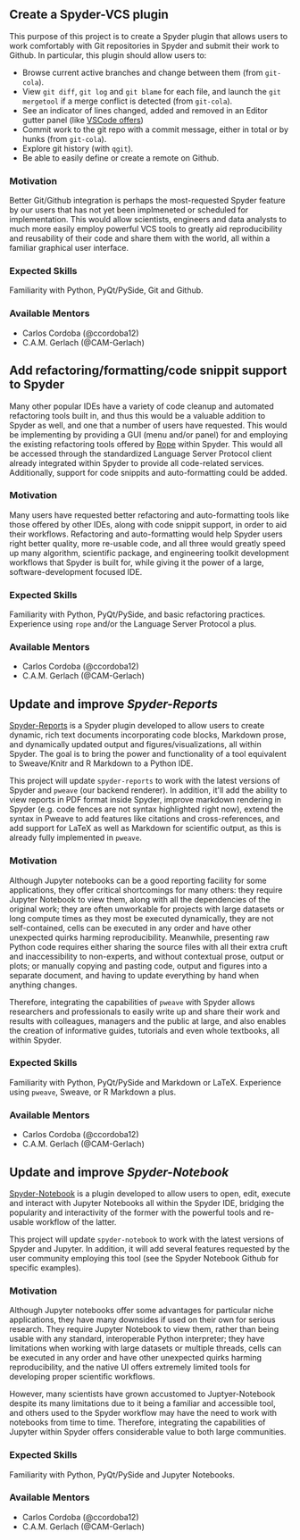 ## Create a Spyder-VCS plugin

This purpose of this project is to create a Spyder plugin that allows users to work comfortably with Git repositories in Spyder and submit their work to Github. In particular, this plugin should allow users to:

* Browse current active branches and change between them (from `git-cola`).
* View `git diff`, `git log` and `git blame` for each file, and launch the `git mergetool` if a merge conflict is detected (from `git-cola`).
* See an indicator of lines changed, added and removed in an Editor gutter panel (like [VSCode offers](https://code.visualstudio.com/docs/editor/versioncontrol#_gutter-indicators))
* Commit work to the git repo with a commit message, either in total or by hunks (from `git-cola`).
* Explore git history (with `qgit`).
* Be able to easily define or create a remote on Github.

### Motivation

Better Git/Github integration is perhaps the most-requested Spyder feature by our users that has not yet been implmeneted or scheduled for implementation. This would allow scientists, engineers and data analysts to much more easily employ powerful VCS tools to greatly aid reproducibility and reusability of their code and share them with the world, all within a familiar graphical user interface.

### Expected Skills

Familiarity with Python, PyQt/PySide, Git and Github.

### Available Mentors

* Carlos Cordoba (@ccordoba12)
* C.A.M. Gerlach (@CAM-Gerlach)


## Add refactoring/formatting/code snippit support to Spyder

Many other popular IDEs have a variety of code cleanup and automated refactoring tools built in, and thus this would be a valuable addition to Spyder as well, and one that a number of users have requested. This would be implementing by providing a GUI (menu and/or panel) for and employing the existing refactoring tools offered by [Rope](https://github.com/python-rope/rope/blob/master/docs/overview.rst) within Spyder. This would all be accessed through the standardized Language Server Protocol client already integrated within Spyder to provide all code-related services. Additionally, support for code snippits and auto-formatting could be added.

### Motivation

Many users have requested better refactoring and auto-formatting tools like those offered by other IDEs, along with code snippit support, in order to aid their workflows. Refactoring and auto-formatting would help Spyder users right better quality, more re-usable code, and all three would greatly speed up many algorithm, scientific package, and engineering toolkit development workflows that Spyder is built for, while giving it the power of a large, software-development focused IDE.

### Expected Skills

Familiarity with Python, PyQt/PySide, and basic refactoring practices. Experience using ``rope`` and/or the Language Server Protocol a plus.

### Available Mentors

* Carlos Cordoba (@ccordoba12)
* C.A.M. Gerlach (@CAM-Gerlach)


## Update and improve *Spyder-Reports*

[Spyder-Reports](https://github.com/spyder-ide/spyder-reports) is a Spyder plugin developed to allow users to create dynamic, rich text documents incorporating code blocks, Markdown prose, and dynamically updated output and figures/visualizations, all within Spyder. The goal is to bring the power and functionality of a tool equivalent to Sweave/Knitr and R Markdown to a Python IDE.

This project will update `spyder-reports` to work with the latest versions of Spyder and ``pweave`` (our backend renderer). In addition, it'll add the ability to view reports in PDF format inside Spyder, improve markdown rendering in Spyder (e.g. code fences are not syntax highlighted right now), extend the syntax in Pweave to add features like citations and cross-references, and add support for LaTeX as well as Markdown for scientific output, as this is already fully implemented in ``pweave``.

### Motivation

Although Jupyter notebooks can be a good reporting facility for some applications, they offer critical shortcomings for many others: they require Jupyter Notebook to view them, along with all the dependencies of the original work; they are often unworkable for projects with large datasets or long compute times as they most be executed dynamically, they are not self-contained, cells can be executed in any order and have other unexpected quirks harming reproducibility. Meanwhile, presenting raw Python code requires either sharing the source files with all their extra cruft and inaccessibility to non-experts, and without contextual prose, output or plots; or manually copying and pasting code, output and figures into a separate document, and having to update everything by hand when anything changes.

Therefore, integrating the capabilities of ``pweave`` with Spyder allows researchers and professionals to easily write up and share their work and results with colleagues, managers and the public at large, and also enables the creation of informative guides, tutorials and even whole textbooks, all within Spyder.

### Expected Skills

Familiarity with Python, PyQt/PySide and Markdown or LaTeX. Experience using ``pweave``, Sweave, or R Markdown a plus.

### Available Mentors

* Carlos Cordoba (@ccordoba12)
* C.A.M. Gerlach (@CAM-Gerlach)


## Update and improve *Spyder-Notebook*

[Spyder-Notebook](https://github.com/spyder-ide/spyder-notebook) is a plugin developed to allow users to open, edit, execute and interact with Jupyter Notebooks all within the Spyder IDE, bridging the popularity and interactivity of the former with the powerful tools and re-usable workflow of the latter.

This project will update `spyder-notebook` to work with the latest versions of Spyder and Jupyter. In addition, it will add several features requested by the user community employing this tool (see the Spyder Notebook Github for specific examples).

### Motivation

Although Jupyter notebooks offer some advantages for particular niche applications, they have many downsides if used on their own for serious research. They require Jupyter Notebook to view them, rather than being usable with any standard, interoperable Python interpreter; they have limitations when working with large datasets or multiple threads, cells can be executed in any order and have other unexpected quirks harming reproducibility, and the native UI offers extremely limited tools for developing proper scientific workflows.

However, many scientists have grown accustomed to Juptyer-Notebook despite its many limitations due to it being a familiar and accessible tool, and others used to the Spyder workflow may have the need to work with notebooks from time to time. Therefore, integrating the capabilities of Jupyter within Spyder offers considerable value to both large communities.


### Expected Skills

Familiarity with Python, PyQt/PySide and Jupyter Notebooks.

### Available Mentors

* Carlos Cordoba (@ccordoba12)
* C.A.M. Gerlach (@CAM-Gerlach)


